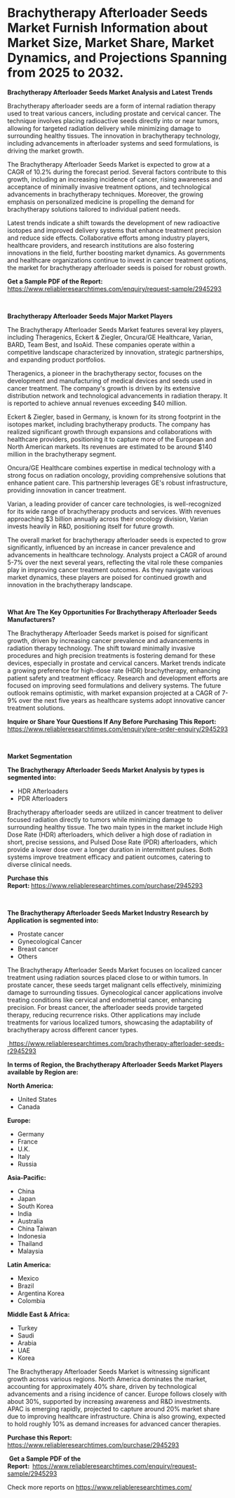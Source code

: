 <p><h1>Brachytherapy Afterloader Seeds Market Furnish Information about Market Size, Market Share, Market Dynamics, and Projections Spanning from 2025 to 2032.</h1></p><p><strong>Brachytherapy Afterloader Seeds Market Analysis and Latest Trends</strong></p>
<p><p>Brachytherapy afterloader seeds are a form of internal radiation therapy used to treat various cancers, including prostate and cervical cancer. The technique involves placing radioactive seeds directly into or near tumors, allowing for targeted radiation delivery while minimizing damage to surrounding healthy tissues. The innovation in brachytherapy technology, including advancements in afterloader systems and seed formulations, is driving the market growth.</p><p>The Brachytherapy Afterloader Seeds Market is expected to grow at a CAGR of 10.2% during the forecast period. Several factors contribute to this growth, including an increasing incidence of cancer, rising awareness and acceptance of minimally invasive treatment options, and technological advancements in brachytherapy techniques. Moreover, the growing emphasis on personalized medicine is propelling the demand for brachytherapy solutions tailored to individual patient needs.</p><p>Latest trends indicate a shift towards the development of new radioactive isotopes and improved delivery systems that enhance treatment precision and reduce side effects. Collaborative efforts among industry players, healthcare providers, and research institutions are also fostering innovations in the field, further boosting market dynamics. As governments and healthcare organizations continue to invest in cancer treatment options, the market for brachytherapy afterloader seeds is poised for robust growth.</p></p>
<p><strong>Get a Sample PDF of the Report:&nbsp;</strong> <a href="https://www.reliableresearchtimes.com/enquiry/request-sample/2945293?utm_campaign=3008&utm_medium=2&utm_source=Github&utm_content=ia&utm_term=11032025&utm_id=brachytherapy-afterloader-seeds">https://www.reliableresearchtimes.com/enquiry/request-sample/2945293</a></p>
<p>&nbsp;</p>
<p><strong>Brachytherapy Afterloader Seeds Major Market Players</strong></p>
<p><p>The Brachytherapy Afterloader Seeds Market features several key players, including Theragenics, Eckert & Ziegler, Oncura/GE Healthcare, Varian, BARD, Team Best, and IsoAid. These companies operate within a competitive landscape characterized by innovation, strategic partnerships, and expanding product portfolios.</p><p>Theragenics, a pioneer in the brachytherapy sector, focuses on the development and manufacturing of medical devices and seeds used in cancer treatment. The company's growth is driven by its extensive distribution network and technological advancements in radiation therapy. It is reported to achieve annual revenues exceeding $40 million.</p><p>Eckert & Ziegler, based in Germany, is known for its strong footprint in the isotopes market, including brachytherapy products. The company has realized significant growth through expansions and collaborations with healthcare providers, positioning it to capture more of the European and North American markets. Its revenues are estimated to be around $140 million in the brachytherapy segment.</p><p>Oncura/GE Healthcare combines expertise in medical technology with a strong focus on radiation oncology, providing comprehensive solutions that enhance patient care. This partnership leverages GE's robust infrastructure, providing innovation in cancer treatment.</p><p>Varian, a leading provider of cancer care technologies, is well-recognized for its wide range of brachytherapy products and services. With revenues approaching $3 billion annually across their oncology division, Varian invests heavily in R&D, positioning itself for future growth.</p><p>The overall market for brachytherapy afterloader seeds is expected to grow significantly, influenced by an increase in cancer prevalence and advancements in healthcare technology. Analysts project a CAGR of around 5-7% over the next several years, reflecting the vital role these companies play in improving cancer treatment outcomes. As they navigate various market dynamics, these players are poised for continued growth and innovation in the brachytherapy landscape.</p></p>
<p>&nbsp;</p>
<p><strong>What Are The Key Opportunities For Brachytherapy Afterloader Seeds Manufacturers?</strong></p>
<p><p>The Brachytherapy Afterloader Seeds market is poised for significant growth, driven by increasing cancer prevalence and advancements in radiation therapy technology. The shift toward minimally invasive procedures and high precision treatments is fostering demand for these devices, especially in prostate and cervical cancers. Market trends indicate a growing preference for high-dose rate (HDR) brachytherapy, enhancing patient safety and treatment efficacy. Research and development efforts are focused on improving seed formulations and delivery systems. The future outlook remains optimistic, with market expansion projected at a CAGR of 7-9% over the next five years as healthcare systems adopt innovative cancer treatment solutions.</p></p>
<p><strong>Inquire or Share Your Questions If Any Before Purchasing This Report:</strong> <a href="https://www.reliableresearchtimes.com/enquiry/pre-order-enquiry/2945293?utm_campaign=3008&utm_medium=2&utm_source=Github&utm_content=ia&utm_term=11032025&utm_id=brachytherapy-afterloader-seeds">https://www.reliableresearchtimes.com/enquiry/pre-order-enquiry/2945293</a></p>
<p>&nbsp;</p>
<p><strong>Market Segmentation</strong></p>
<p><strong>The Brachytherapy Afterloader Seeds Market Analysis by types is segmented into:</strong></p>
<p><ul><li>HDR Afterloaders</li><li>PDR Afterloaders</li></ul></p>
<p><p>Brachytherapy afterloader seeds are utilized in cancer treatment to deliver focused radiation directly to tumors while minimizing damage to surrounding healthy tissue. The two main types in the market include High Dose Rate (HDR) afterloaders, which deliver a high dose of radiation in short, precise sessions, and Pulsed Dose Rate (PDR) afterloaders, which provide a lower dose over a longer duration in intermittent pulses. Both systems improve treatment efficacy and patient outcomes, catering to diverse clinical needs.</p></p>
<p><strong>Purchase this Report:&nbsp;</strong><a href="https://www.reliableresearchtimes.com/purchase/2945293?utm_campaign=3008&utm_medium=2&utm_source=Github&utm_content=ia&utm_term=11032025&utm_id=brachytherapy-afterloader-seeds">https://www.reliableresearchtimes.com/purchase/2945293</a></p>
<p>&nbsp;</p>
<p><strong>The Brachytherapy Afterloader Seeds Market Industry Research by Application is segmented into:</strong></p>
<p><ul><li>Prostate cancer</li><li>Gynecological Cancer</li><li>Breast cancer</li><li>Others</li></ul></p>
<p><p>The Brachytherapy Afterloader Seeds Market focuses on localized cancer treatment using radiation sources placed close to or within tumors. In prostate cancer, these seeds target malignant cells effectively, minimizing damage to surrounding tissues. Gynecological cancer applications involve treating conditions like cervical and endometrial cancer, enhancing precision. For breast cancer, the afterloader seeds provide targeted therapy, reducing recurrence risks. Other applications may include treatments for various localized tumors, showcasing the adaptability of brachytherapy across different cancer types.</p></p>
<p><a href="https://www.reliableresearchtimes.com/brachytherapy-afterloader-seeds-r2945293?utm_campaign=3008&utm_medium=2&utm_source=Github&utm_content=ia&utm_term=11032025&utm_id=brachytherapy-afterloader-seeds">&nbsp;https://www.reliableresearchtimes.com/brachytherapy-afterloader-seeds-r2945293</a></p>
<p><strong>In terms of Region, the Brachytherapy Afterloader Seeds Market Players available by Region are:</strong></p>
<p>
    <p> <strong> North America: </strong>
        <ul>
            <li>United States</li>
            <li>Canada</li>
        </ul>
        </p> 
    <p> <strong> Europe: </strong>
        <ul>
            <li>Germany</li>
            <li>France</li>
            <li>U.K.</li>
            <li>Italy</li>
            <li>Russia</li>
        </ul>
        </p> 
    <p> <strong> Asia-Pacific: </strong>
        <ul>
            <li>China</li>
            <li>Japan</li>
            <li>South Korea</li>
            <li>India</li>
            <li>Australia</li>
            <li>China Taiwan</li>
            <li>Indonesia</li>
            <li>Thailand</li>
            <li>Malaysia</li>
        </ul>
        </p> 
    <p> <strong> Latin America: </strong>
        <ul>
            <li>Mexico</li>
            <li>Brazil</li>
            <li>Argentina Korea</li>
            <li>Colombia</li>
        </ul>
        </p> 
    <p> <strong> Middle East & Africa: </strong>
        <ul>
            <li>Turkey</li>
            <li>Saudi</li>
            <li>Arabia</li>
            <li>UAE</li>
            <li>Korea</li>
        </ul>
    </p>
    </p>
<p><p>The Brachytherapy Afterloader Seeds Market is witnessing significant growth across various regions. North America dominates the market, accounting for approximately 40% share, driven by technological advancements and a rising incidence of cancer. Europe follows closely with about 30%, supported by increasing awareness and R&D investments. APAC is emerging rapidly, projected to capture around 20% market share due to improving healthcare infrastructure. China is also growing, expected to hold roughly 10% as demand increases for advanced cancer therapies.</p></p>
<p><strong>Purchase this Report: </strong><a href="https://www.reliableresearchtimes.com/purchase/2945293?utm_campaign=3008&utm_medium=2&utm_source=Github&utm_content=ia&utm_term=11032025&utm_id=brachytherapy-afterloader-seeds">https://www.reliableresearchtimes.com/purchase/2945293</a></p>
<p>&nbsp;<strong>Get a Sample PDF of the Report:&nbsp;&nbsp;</strong><a href="https://www.reliableresearchtimes.com/enquiry/request-sample/2945293?utm_campaign=3008&utm_medium=2&utm_source=Github&utm_content=ia&utm_term=11032025&utm_id=brachytherapy-afterloader-seeds">https://www.reliableresearchtimes.com/enquiry/request-sample/2945293</a></p>
<p><strong></strong></p>
<p>Check more reports on <a href="https://www.reliableresearchtimes.com/?utm_campaign=3008&utm_medium=2&utm_source=Github&utm_content=ia&utm_term=11032025&utm_id=brachytherapy-afterloader-seeds">https://www.reliableresearchtimes.com/</a></p>
